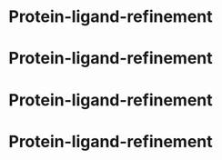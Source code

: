 # Protein-ligand-refinement
# Protein-ligand-refinement
# Protein-ligand-refinement
# Protein-ligand-refinement
